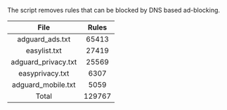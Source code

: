 The script removes rules that can be blocked by DNS based ad-blocking.


| File | Rules |
|:----:|:-----:|
| adguard_ads.txt | 65413 |
| easylist.txt | 27419 |
| adguard_privacy.txt | 25569 |
| easyprivacy.txt | 6307 |
| adguard_mobile.txt | 5059 |
| Total | 129767 |